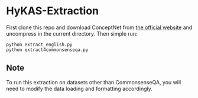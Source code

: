 # HyKAS-Extraction
First clone this repo and download ConceptNet from [the official website](https://github.com/commonsense/conceptnet5/wiki/Downloads) and uncompress in the current directory. 
Then simple run:
```
python extract_english.py 
python extract4commonsenseqa.py
```

## Note
To run this extraction on datasets other than CommonsenseQA, you will need to modify the data loading and formatting accordingly. 